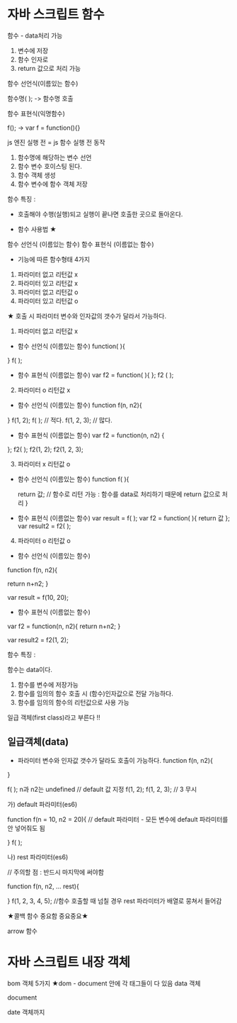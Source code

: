 # 자바 스크립트 함수 

함수 - data처리 가능
1) 변수에 저장
2) 함수 인자로
3) return 값으로 처리 가능

함수 선언식(이름있는 함수)

함수명( ); -> 함수명 호출

함수 표현식(익명함수)

f(); -> var f = function(){}


js 엔진 실행 전 = js 함수 실행 전 동작

1) 함수명에 해당하는 변수 선언
2) 함수 변수 호이스팅 된다.
3) 함수 객체 생성
4) 함수 변수에 함수 객체 저장

함수 특징 : 

- 호출해야 수행(실행)되고 실행이 끝나면 호출한 곳으로 돌아온다.

- 함수 사용법  ★

함수 선언식 (이름있는 함수)
함수 표현식 (이름없는 함수)

- 기능에 따른 함수형태 4가지

1) 파라미터 없고 리턴값 x
2) 파라미터 있고 리턴값 x
3) 파라미터 없고 리턴값 o
3) 파라미터 있고 리턴값 o

★ 호출 시 파라미터 변수와 인자값의 갯수가 달라서 가능하다.

1) 파라미터 없고 리턴값 x
- 함수 선언식 (이름있는 함수)
function( ){

}
f( );

- 함수 표현식 (이름없는 함수)
var f2 = function( ){ };
f2 ( );


2) 파라미터 o 리턴값 x
- 함수 선언식 (이름있는 함수)
function f(n, n2){ 

}
f(1, 2);
f( );        // 적다.
f(1, 2, 3); // 많다.


- 함수 표현식 (이름없는 함수)
var f2 = function(n, n2) {

};
f2( );
f2(1, 2);
f2(1, 2, 3);


3) 파라미터 x 리턴값 o
- 함수 선언식 (이름있는 함수)
function f( ){

    return 값; // 함수로 리턴 가능 : 함수를 data로 처리하기 때문에 return 값으로 처리
}

- 함수 표현식 (이름없는 함수)
var result = f( );
var f2 = function( ){
   return 값
};
var result2 = f2( );

4) 파라미터 o 리턴값 o
- 함수 선언식 (이름있는 함수)

function f(n, n2){


   return n+n2;
}

var result = f(10, 20);

- 함수 표현식 (이름없는 함수)

var f2 = function(n, n2){
   return n+n2;
}

var result2 = f2(1, 2);



함수 특징 : 

함수는 data이다.

1) 함수를 변수에 저장가능
2) 함수를 임의의 함수 호출 시 (함수)인자값으로 전달 가능하다.
3) 함수를 임의의 함수의 리턴값으로 사용 가능

일급 객체(first class)라고 부른다 !!

## 일급객체(data)
- 파라미터 변수와 인자값 갯수가 달라도 호출이 가능하다.
function f(n, n2){

}

f( ); n과 n2는 undefined // default 값 지정
f(1, 2); 
f(1, 2, 3); // 3 무시 

가) default 파라미터(es6)

function f(n = 10, n2 = 20){ // default 파라미터 - 모든 변수에 default 파라미터를 안 넣어줘도 됨
	
}
f( );

나) rest 파라미터(es6) 

// 주의할 점 : 반드시 마지막에 써야함

function f(n, n2, ... rest){

}
f(1, 2, 3, 4, 5); //함수 호출할 때 넘칠 경우 rest 파라미터가 배열로 뭉쳐서 들어감



★콜백 함수 중요함 중요중요★

arrow 함수




# 자바 스크립트 내장 객체 

bom 객체 5가지
★dom - document 안에 각 태그들이 다 있음
data 객체

document

date 객체까지
